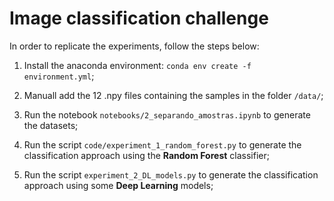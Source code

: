 # Image classification challenge

In order to replicate the experiments, follow the steps below:

1) Install the anaconda environment: `conda env create -f environment.yml`;

2) Manuall add the 12 .npy files containing the samples in the folder `/data/`;
  
3) Run the notebook `notebooks/2_separando_amostras.ipynb` to generate the datasets;

4) Run the script `code/experiment_1_random_forest.py` to generate the classification approach using the **Random Forest** classifier;

5) Run the script `experiment_2_DL_models.py` to generate the classification approach using some **Deep Learning** models;
